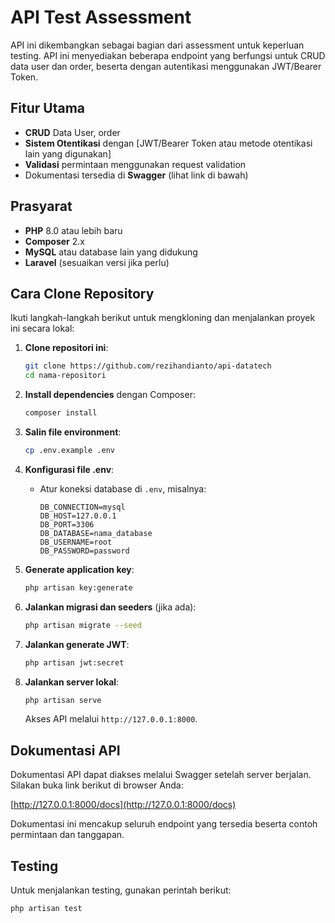 # API Test Assessment

API ini dikembangkan sebagai bagian dari assessment untuk keperluan testing. API ini menyediakan beberapa endpoint yang berfungsi untuk CRUD data user dan order, beserta dengan autentikasi menggunakan JWT/Bearer Token.

## Fitur Utama

-   **CRUD** Data User, order
-   **Sistem Otentikasi** dengan [JWT/Bearer Token atau metode otentikasi lain yang digunakan]
-   **Validasi** permintaan menggunakan request validation
-   Dokumentasi tersedia di **Swagger** (lihat link di bawah)

## Prasyarat

-   **PHP** 8.0 atau lebih baru
-   **Composer** 2.x
-   **MySQL** atau database lain yang didukung
-   **Laravel** (sesuaikan versi jika perlu)

## Cara Clone Repository

Ikuti langkah-langkah berikut untuk mengkloning dan menjalankan proyek ini secara lokal:

1. **Clone repositori ini**:

    ```bash
    git clone https://github.com/rezihandianto/api-datatech
    cd nama-repositori
    ```

2. **Install dependencies** dengan Composer:

    ```bash
    composer install
    ```

3. **Salin file environment**:

    ```bash
    cp .env.example .env
    ```

4. **Konfigurasi file .env**:

    - Atur koneksi database di `.env`, misalnya:
        ```env
        DB_CONNECTION=mysql
        DB_HOST=127.0.0.1
        DB_PORT=3306
        DB_DATABASE=nama_database
        DB_USERNAME=root
        DB_PASSWORD=password
        ```

5. **Generate application key**:

    ```bash
    php artisan key:generate
    ```

6. **Jalankan migrasi dan seeders** (jika ada):

    ```bash
    php artisan migrate --seed
    ```

7. **Jalankan generate JWT**:

    ```bash
    php artisan jwt:secret
    ```

8. **Jalankan server lokal**:

    ```bash
    php artisan serve
    ```

    Akses API melalui `http://127.0.0.1:8000`.

## Dokumentasi API

Dokumentasi API dapat diakses melalui Swagger setelah server berjalan. Silakan buka link berikut di browser Anda:

[http://127.0.0.1:8000/docs](http://127.0.0.1:8000/docs)

Dokumentasi ini mencakup seluruh endpoint yang tersedia beserta contoh permintaan dan tanggapan.

## Testing

Untuk menjalankan testing, gunakan perintah berikut:

```bash
php artisan test
```
